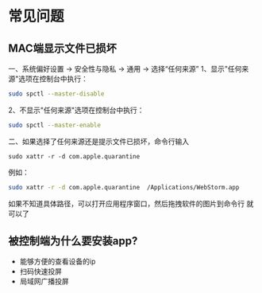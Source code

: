 # 常见问题


## MAC端显示文件已损坏

一、系统偏好设置 -> 安全性与隐私 -> 通用 -> 选择“任何来源”
1、显示"任何来源"选项在控制台中执行：

```sh
sudo spctl --master-disable
```

2、不显示"任何来源"选项在控制台中执行：

```sh
sudo spctl --master-enable
```

二、如果选择了任何来源还是提示文件已损坏，命令行输入
```
sudo xattr -r -d com.apple.quarantine
```

例如：
```bash
sudo xattr -r -d com.apple.quarantine  /Applications/WebStorm.app
```

如果不知道具体路径，可以打开应用程序窗口，然后拖拽软件的图片到命令行 就可以了

## 被控制端为什么要安装app?
- 能够方便的查看设备的ip
- 扫码快速投屏
- 局域网广播投屏